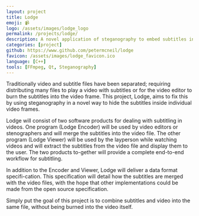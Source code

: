 ```yaml
---
layout: project
title: Lodge
emoji: 📹 
logo: /assets/images/lodge_logo
permalink: /projects/lodge/
description: A novel application of steganography to embed subtitles into video frames for later extraction and display.
categories: [project]
github: https://www.github.com/petermcneil/lodge
favicon: /assets/images/lodge_favicon.ico
language: [C++]
tools: [FFmpeg, Qt, Steganography]
---
```


Traditionally video and subtitle files have been separated; requiring distributing many files to play a video with subtitles or for the video editor to burn the subtitles into the video frame. This project, Lodge, aims to fix this by using steganography in a novel way to hide the subtitles inside individual video frames.


Lodge will consist of two software products for dealing with subtitling in videos. One program (Lodge Encoder) will be used by video editors or stenographers and will merge the subtitles into the video file. The other program (Lodge Viewer) will be used by the layperson while watching videos and will extract the subtitles from the video file and display them to the user. The two products to-gether will provide a complete end-to-end workflow for subtitling. 


In addition to the Encoder and Viewer, Lodge will deliver a data format specifi-cation. This specification will detail how the subtitles are merged with the video files, with the hope that other implementations could be made from the open source specification.


Simply put the goal of this project is to combine subtitles and video into the same file, without being burned into the video itself.

